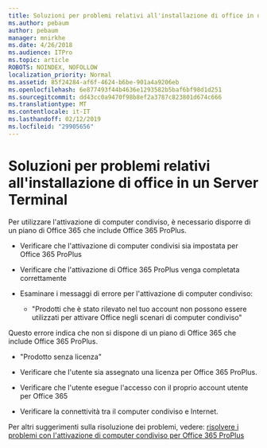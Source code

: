 ```yaml
---
title: Soluzioni per problemi relativi all'installazione di office in un Server Terminal
ms.author: pebaum
author: pebaum
manager: mnirkhe
ms.date: 4/26/2018
ms.audience: ITPro
ms.topic: article
ROBOTS: NOINDEX, NOFOLLOW
localization_priority: Normal
ms.assetid: 85f24284-af6f-4624-b6be-901a4a9206eb
ms.openlocfilehash: 6e877493f44b4636e1293582b5baf6bf98d1d251
ms.sourcegitcommit: dd43cc0a9470f98b8ef2a3787c823801d674c666
ms.translationtype: MT
ms.contentlocale: it-IT
ms.lasthandoff: 02/12/2019
ms.locfileid: "29905656"
---
```

# <a name="solutions-for-issues-around-installing-office-on-a-terminal-server"></a>Soluzioni per problemi relativi all'installazione di office in un Server Terminal

Per utilizzare l'attivazione di computer condiviso, è necessario disporre di un piano di Office 365 che include Office 365 ProPlus.
  
- Verificare che l'attivazione di computer condivisi sia impostata per Office 365 ProPlus
    
- Verificare che l'attivazione di Office 365 ProPlus venga completata correttamente
    
- Esaminare i messaggi di errore per l'attivazione di computer condiviso:
    
  - "Prodotti che è stato rilevato nel tuo account non possono essere utilizzati per attivare Office negli scenari di computer condiviso"
  
Questo errore indica che non si dispone di un piano di Office 365 che include Office 365 ProPlus.
    
  - "Prodotto senza licenza"
    
  - Verificare che l'utente sia assegnato una licenza per Office 365 ProPlus.
    
  - Verificare che l'utente esegue l'accesso con il proprio account utente per Office 365
    
  - Verificare la connettività tra il computer condiviso e Internet.
    
Per altri suggerimenti sulla risoluzione dei problemi, vedere: [risolvere i problemi con l'attivazione di computer condiviso per Office 365 ProPlus](https://docs.microsoft.com/DeployOffice/troubleshoot-issues-with-shared-computer-activation-for-office-365-proplus)
  

